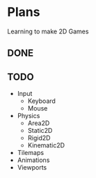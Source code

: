# Plans

Learning to make 2D Games

## DONE

## TODO

- Input
  - Keyboard
  - Mouse
- Physics
  - Area2D
  - Static2D
  - Rigid2D
  - Kinematic2D
- Tilemaps
- Animations
- Viewports
